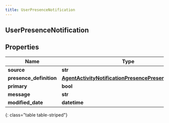 ```yaml
---
title: UserPresenceNotification
---
```

## UserPresenceNotification

## Properties

|Name | Type | Description | Notes|
|------------ | ------------- | ------------- | -------------|
| **source** | **str** |  | [optional] |
| **presence_definition** | [**AgentActivityNotificationPresencePresenceDefinition**](AgentActivityNotificationPresencePresenceDefinition.html) |  | [optional] |
| **primary** | **bool** |  | [optional] |
| **message** | **str** |  | [optional] |
| **modified_date** | **datetime** |  | [optional] |
{: class="table table-striped"}


